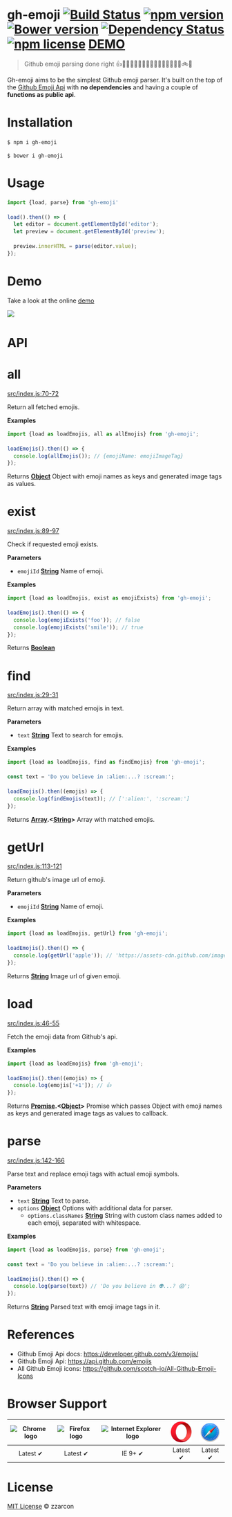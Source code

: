 # gh-emoji [![Build Status](https://travis-ci.org/zzarcon/gh-emoji.svg?branch=master)](https://travis-ci.org/zzarcon/gh-emoji) [![npm version](https://badge.fury.io/js/gh-emoji.svg)](https://www.npmjs.com/package/gh-emoji) [![Bower version](https://badge.fury.io/bo/gh-emoji.svg)](https://libraries.io/bower/gh-emoji) [![Dependency Status](https://david-dm.org/zzarcon/gh-emoji.svg)](https://david-dm.org/zzarcon/gh-emoji) [![npm license](https://img.shields.io/npm/l/awesome-badges.svg)](https://www.npmjs.org/package/awesome-badges) [DEMO](http://zzarcon.github.io/gh-emoji/)
> Github emoji parsing done right 👍🙌👋👏💩🙋😈😄👶🙇👱🍔🍕👻💅👹🚲🚂

Gh-emoji aims to be the simplest Github emoji parser. It's built on the top of the [Github Emoji Api](https://api.github.com/emojis) with **no dependencies** and having a couple of **functions as public api**.

# Installation
`$ npm i gh-emoji`

`$ bower i gh-emoji`

# Usage

```javascript
import {load, parse} from 'gh-emoji'

load().then(() => {
  let editor = document.getElementById('editor');
  let preview = document.getElementById('preview');

  preview.innerHTML = parse(editor.value);
});

```

# Demo
Take a look at the online [demo](http://zzarcon.github.io/gh-emoji/)

![](https://raw.githubusercontent.com/zzarcon/gh-emoji/master/assets/gh-emoji-demo.gif)

# API
# all

[src/index.js:70-72](https://github.com/zzarcon/gh-emoji/blob/008f86861cf6f2b7a0de4dd813fd0e19ca71a953/src/index.js#L70-L72 "Source code on GitHub")

Return all fetched emojis.

**Examples**

```javascript
import {load as loadEmojis, all as allEmojis} from 'gh-emoji';

loadEmojis().then(() => {
  console.log(allEmojis()); // {emojiName: emojiImageTag}
});
```

Returns **[Object](https://developer.mozilla.org/en-US/docs/Web/JavaScript/Reference/Global_Objects/Object)** Object with emoji names as keys and generated image tags
as values.

# exist

[src/index.js:89-97](https://github.com/zzarcon/gh-emoji/blob/008f86861cf6f2b7a0de4dd813fd0e19ca71a953/src/index.js#L89-L97 "Source code on GitHub")

Check if requested emoji exists.

**Parameters**

-   `emojiId` **[String](https://developer.mozilla.org/en-US/docs/Web/JavaScript/Reference/Global_Objects/String)** Name of emoji.

**Examples**

```javascript
import {load as loadEmojis, exist as emojiExists} from 'gh-emoji';

loadEmojis().then(() => {
  console.log(emojiExists('foo')); // false
  console.log(emojiExists('smile')); // true
});
```

Returns **[Boolean](https://developer.mozilla.org/en-US/docs/Web/JavaScript/Reference/Global_Objects/Boolean)** 

# find

[src/index.js:29-31](https://github.com/zzarcon/gh-emoji/blob/008f86861cf6f2b7a0de4dd813fd0e19ca71a953/src/index.js#L29-L31 "Source code on GitHub")

Return array with matched emojis in text.

**Parameters**

-   `text` **[String](https://developer.mozilla.org/en-US/docs/Web/JavaScript/Reference/Global_Objects/String)** Text to search for emojis.

**Examples**

```javascript
import {load as loadEmojis, find as findEmojis} from 'gh-emoji';

const text = 'Do you believe in :alien:...? :scream:';

loadEmojis().then((emojis) => {
  console.log(findEmojis(text)); // [':alien:', ':scream:']
});
```

Returns **[Array](https://developer.mozilla.org/en-US/docs/Web/JavaScript/Reference/Global_Objects/Array).&lt;[String](https://developer.mozilla.org/en-US/docs/Web/JavaScript/Reference/Global_Objects/String)>** Array with matched emojis.

# getUrl

[src/index.js:113-121](https://github.com/zzarcon/gh-emoji/blob/008f86861cf6f2b7a0de4dd813fd0e19ca71a953/src/index.js#L113-L121 "Source code on GitHub")

Return github's image url of emoji.

**Parameters**

-   `emojiId` **[String](https://developer.mozilla.org/en-US/docs/Web/JavaScript/Reference/Global_Objects/String)** Name of emoji.

**Examples**

```javascript
import {load as loadEmojis, getUrl} from 'gh-emoji';

loadEmojis().then(() => {
  console.log(getUrl('apple')); // 'https://assets-cdn.github.com/images/icons/emoji/unicode/1f34e.png?v6'
});
```

Returns **[String](https://developer.mozilla.org/en-US/docs/Web/JavaScript/Reference/Global_Objects/String)** Image url of given emoji.

# load

[src/index.js:46-55](https://github.com/zzarcon/gh-emoji/blob/008f86861cf6f2b7a0de4dd813fd0e19ca71a953/src/index.js#L46-L55 "Source code on GitHub")

Fetch the emoji data from Github's api.

**Examples**

```javascript
import {load as loadEmojis} from 'gh-emoji';

loadEmojis().then((emojis) => {
  console.log(emojis['+1']); // 👍
});
```

Returns **[Promise](https://developer.mozilla.org/en-US/docs/Web/JavaScript/Reference/Global_Objects/Promise).&lt;[Object](https://developer.mozilla.org/en-US/docs/Web/JavaScript/Reference/Global_Objects/Object)>** Promise which passes Object with emoji names
as keys and generated image tags as values to callback.

# parse

[src/index.js:142-166](https://github.com/zzarcon/gh-emoji/blob/008f86861cf6f2b7a0de4dd813fd0e19ca71a953/src/index.js#L142-L166 "Source code on GitHub")

Parse text and replace emoji tags with actual emoji symbols.

**Parameters**

-   `text` **[String](https://developer.mozilla.org/en-US/docs/Web/JavaScript/Reference/Global_Objects/String)** Text to parse.
-   `options` **[Object](https://developer.mozilla.org/en-US/docs/Web/JavaScript/Reference/Global_Objects/Object)** Options with additional data for parser.
    -   `options.classNames` **[String](https://developer.mozilla.org/en-US/docs/Web/JavaScript/Reference/Global_Objects/String)** String with custom class names
        added to each emoji, separated with whitespace.

**Examples**

```javascript
import {load as loadEmojis, parse} from 'gh-emoji';

const text = 'Do you believe in :alien:...? :scream:';

loadEmojis().then(() => {
  console.log(parse(text)) // 'Do you believe in 👽...? 😱';
});
```

Returns **[String](https://developer.mozilla.org/en-US/docs/Web/JavaScript/Reference/Global_Objects/String)** Parsed text with emoji image tags in it.
# References

* Github Emoji Api docs: https://developer.github.com/v3/emojis/
* Github Emoji Api: https://api.github.com/emojis
* All Github Emoji icons: https://github.com/scotch-io/All-Github-Emoji-Icons

# Browser Support

| <img src="https://raw.githubusercontent.com/alrra/browser-logos/master/chrome/chrome_64x64.png" width="48px" height="48px" alt="Chrome logo"> | <img src="https://raw.githubusercontent.com/alrra/browser-logos/master/firefox/firefox_64x64.png" width="48px" height="48px" alt="Firefox logo"> | <img src="https://raw.githubusercontent.com/alrra/browser-logos/master/internet-explorer/internet-explorer_64x64.png" width="48px" height="48px" alt="Internet Explorer logo"> | <img src="https://raw.githubusercontent.com/alrra/browser-logos/master/opera/opera_64x64.png" width="48px" height="48px" alt="Opera logo"> | <img src="https://raw.githubusercontent.com/alrra/browser-logos/master/safari/safari_64x64.png" width="48px" height="48px" alt="Safari logo"> |
|:---:|:---:|:---:|:---:|:---:|
| Latest ✔ | Latest ✔ | IE 9+ ✔ | Latest ✔ | Latest ✔ |

# License

[MIT License](https://tldrlegal.com/license/mit-license) © zzarcon
